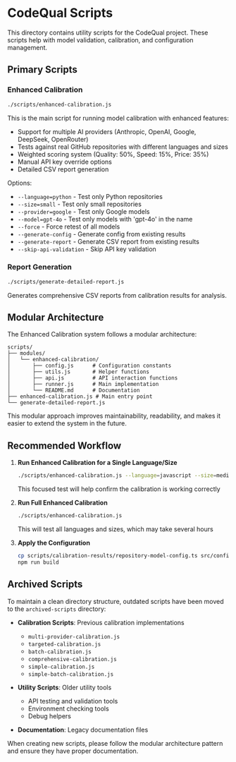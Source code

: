 # CodeQual Scripts

This directory contains utility scripts for the CodeQual project. These scripts help with model validation, calibration, and configuration management.

## Primary Scripts

### Enhanced Calibration

```bash
./scripts/enhanced-calibration.js
```

This is the main script for running model calibration with enhanced features:
- Support for multiple AI providers (Anthropic, OpenAI, Google, DeepSeek, OpenRouter)
- Tests against real GitHub repositories with different languages and sizes
- Weighted scoring system (Quality: 50%, Speed: 15%, Price: 35%)
- Manual API key override options
- Detailed CSV report generation

Options:
- `--language=python` - Test only Python repositories
- `--size=small` - Test only small repositories
- `--provider=google` - Test only Google models
- `--model=gpt-4o` - Test only models with 'gpt-4o' in the name
- `--force` - Force retest of all models
- `--generate-config` - Generate config from existing results
- `--generate-report` - Generate CSV report from existing results
- `--skip-api-validation` - Skip API key validation

### Report Generation

```bash
./scripts/generate-detailed-report.js
```

Generates comprehensive CSV reports from calibration results for analysis.

## Modular Architecture

The Enhanced Calibration system follows a modular architecture:

```
scripts/
├── modules/
│   └── enhanced-calibration/
│       ├── config.js      # Configuration constants
│       ├── utils.js       # Helper functions
│       ├── api.js         # API interaction functions
│       ├── runner.js      # Main implementation
│       └── README.md      # Documentation
├── enhanced-calibration.js # Main entry point
└── generate-detailed-report.js
```

This modular approach improves maintainability, readability, and makes it easier to extend the system in the future.

## Recommended Workflow

1. **Run Enhanced Calibration for a Single Language/Size**
   ```bash
   ./scripts/enhanced-calibration.js --language=javascript --size=medium
   ```
   This focused test will help confirm the calibration is working correctly

2. **Run Full Enhanced Calibration**
   ```bash
   ./scripts/enhanced-calibration.js
   ```
   This will test all languages and sizes, which may take several hours

3. **Apply the Configuration**
   ```bash
   cp scripts/calibration-results/repository-model-config.ts src/config/models/repository-model-config.ts
   npm run build
   ```

## Archived Scripts

To maintain a clean directory structure, outdated scripts have been moved to the `archived-scripts` directory:

- **Calibration Scripts**: Previous calibration implementations
  - `multi-provider-calibration.js`
  - `targeted-calibration.js`
  - `batch-calibration.js`
  - `comprehensive-calibration.js`
  - `simple-calibration.js`
  - `simple-batch-calibration.js`

- **Utility Scripts**: Older utility tools
  - API testing and validation tools
  - Environment checking tools
  - Debug helpers

- **Documentation**: Legacy documentation files

When creating new scripts, please follow the modular architecture pattern and ensure they have proper documentation.